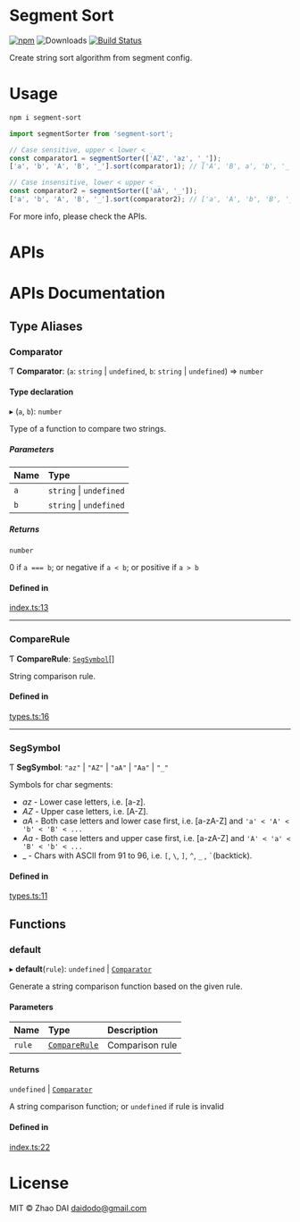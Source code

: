 # Segment Sort

<!--
First publish:

```sh
npm publish --access public
```
-->

[![npm](https://img.shields.io/npm/v/segment-sort.svg)](https://www.npmjs.com/package/segment-sort)
![Downloads](https://img.shields.io/npm/dm/segment-sort.svg)
[![Build Status](https://github.com/daidodo/segment-sort/actions/workflows/node.js.yml/badge.svg)](https://github.com/daidodo/segment-sort/actions)

Create string sort algorithm from segment config.

# Usage

```sh
npm i segment-sort
```

```ts
import segmentSorter from 'segment-sort';

// Case sensitive, upper < lower < _
const comparator1 = segmentSorter(['AZ', 'az', '_']);
['a', 'b', 'A', 'B', '_'].sort(comparator1); // ['A', 'B', a', 'b', '_']

// Case insensitive, lower < upper < _
const comparator2 = segmentSorter(['aA', '_']);
['a', 'b', 'A', 'B', '_'].sort(comparator2); // ['a', 'A', 'b', 'B', '_']
```

For more info, please check the APIs.

# APIs

# APIs Documentation

## Type Aliases

### Comparator

Ƭ **Comparator**: (`a`: `string` \| `undefined`, `b`: `string` \| `undefined`) => `number`

#### Type declaration

▸ (`a`, `b`): `number`

Type of a function to compare two strings.

##### Parameters

| Name | Type                    |
| :--- | :---------------------- |
| `a`  | `string` \| `undefined` |
| `b`  | `string` \| `undefined` |

##### Returns

`number`

0 if `a === b`; or negative if `a < b`; or positive if `a > b`

#### Defined in

[index.ts:13](https://github.com/daidodo/segment-sort/blob/505fd62/src/index.ts#L13)

---

### CompareRule

Ƭ **CompareRule**: [`SegSymbol`](README.md#segsymbol)[]

String comparison rule.

#### Defined in

[types.ts:16](https://github.com/daidodo/segment-sort/blob/505fd62/src/types.ts#L16)

---

### SegSymbol

Ƭ **SegSymbol**: `"az"` \| `"AZ"` \| `"aA"` \| `"Aa"` \| `"_"`

Symbols for char segments:

- _az_ - Lower case letters, i.e. [a-z].
- _AZ_ - Upper case letters, i.e. [A-Z].
- _aA_ - Both case letters and lower case first, i.e. [a-zA-Z] and `'a' < 'A' < 'b' < 'B' < ...`
- _Aa_ - Both case letters and upper case first, i.e. [a-zA-Z] and `'A' < 'a' < 'B' < 'b' < ...`
- \_ - Chars with ASCII from 91 to 96, i.e. `[`, `\`, `]`, `^`, `_` , `` ` ``(backtick).

#### Defined in

[types.ts:11](https://github.com/daidodo/segment-sort/blob/505fd62/src/types.ts#L11)

## Functions

### default

▸ **default**(`rule`): `undefined` \| [`Comparator`](README.md#comparator)

Generate a string comparison function based on the given rule.

#### Parameters

| Name   | Type                                   | Description     |
| :----- | :------------------------------------- | :-------------- |
| `rule` | [`CompareRule`](README.md#comparerule) | Comparison rule |

#### Returns

`undefined` \| [`Comparator`](README.md#comparator)

A string comparison function; or `undefined` if rule is invalid

#### Defined in

[index.ts:22](https://github.com/daidodo/segment-sort/blob/505fd62/src/index.ts#L22)

# License

MIT © Zhao DAI <daidodo@gmail.com>
